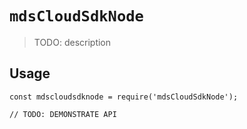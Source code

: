 # `mdsCloudSdkNode`

> TODO: description

## Usage

```
const mdscloudsdknode = require('mdsCloudSdkNode');

// TODO: DEMONSTRATE API
```
